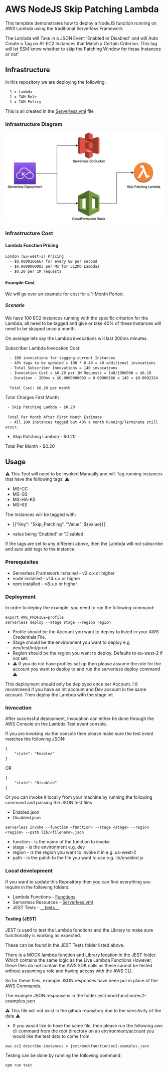 <!-- 
title: 'AWS NodeJS Skip Patching Lambda' 
description: 'This template demonstrates how to deploy a NodeJS function running on AWS Lambda using the traditional Serverless Framework. The Lambda will Take in a JSON Event 'Enabled or Disabled' and will Auto Create a Tag on All EC2 Instances that Match a Certain Criterion. This tag will let SSM know whether to skip the Patching Window for these Instances or not' 
layout: Doc 
framework: v2 
platform: AWS 
language: nodeJS 
priority: 1 
authorLink: 'https://github.com/SeanJ88' 
authorName: 'Sean Jones.' 
companyName: 'DevOpsGroup' 
-->
# AWS NodeJS Skip Patching Lambda

This template demonstrates how to deploy a NodeJS function running on AWS Lambda using the traditional Serverless Framework

The Lambda will Take in a JSON Event 'Enabled or Disabled' and will Auto Create a Tag on All EC2 Instances that Match a Certain Criterion. This tag will let SSM know whether to skip the Patching Window for these Instances or not'

## Infrastructure

In this repository we are deploying the following:

```
- 1 x Lambda
- 1 x IAM Role
- 1 x IAM Policy
```
This is all created in the [Serverless.yml](https://github.com/SeanJ88/Skip_Patching_Lambda/blob/main/serverless.yml) file


### Infrastructure Diagram

![](images/Skip_Patching.jpg)

### Infrastructure Cost

#### Lambda Function Pricing
```
London (Eu-west-2) Pricing
  - $0.0000166667 for every GB per second
  - $0.0000000083 per Ms for 512Mb Lambdas
  - $0.20 per 1M requests
```
#### Example Cost

We will go over an example for cost for a 1-Month Period.

##### Scenario

We have 100 EC2 instances running with the specific criterion for the Lambda, 
all need to be tagged and give or take 40% of these Instances will need to be skipped once a month.

On average lets say the Lambda invocations will last 200ms minutes.


Subscriber Lambda Invocation Cost: 
```
  - 100 invocations for tagging current Instances
  - 40% tags to be updated = 100 * 0.40 = 40 additional invocations
  - Total Subscriber Innovations = 140 invocations
  - Invocation Cost = $0.20 per 1M Requests = 140/1000000 = $0.20
  - Duration - 200ms x $0.0000000083 = 0.00000166 x 140 = $0.0002324

  Total Cost: $0.20 per month
```

Total Charges First Month
```
 - Skip Patching Lambda - $0.20

 Total Per Month After First Month Estimate 
  - All 100 Instances tagged but 40% a month Running/Terminate still occur.
```
 - Skip Patching Lambda - $0.20

Total Per Month - $0.20

## Usage

:warning: This Tool will need to be invoked Manually and will Tag running instances that have the following tags: :warning:

- MS-CC
- MS-GS
- MS-HA-KS
- MS-KS

The Instances will be tagged with:

- [{"Key": "Skip_Patching", "Value": ${value}}]`

- value being 'Enabled' or 'Disabled'

If the tags are set to any different above, then the Lambda will not subscribe and auto add tags to the instance.

### Prerequisites

- Serverless Framework Installed - v2.x.x or higher
- node installed - v14.x.x or higher
- npm installed - v8.x.x or higher

### Deployment

In order to deploy the example, you need to run the following command:

```
export AWS_PROFILE=profile
serverless deploy --stage stage --region region
```

- Profile should be the Account you want to deploy to listed in your AWS Credentials File.
- Stage should be the environment you want to deploy e.g dev/test/int/prod
- Region should be the region you want to deploy. Defaults to eu-west-2 if not set.
- :warning: If you do not have profiles set up then please assume the role for the account you want to deploy to and run the serverless deploy command :warning:


This deployment should only be deployed once per Account.
I'd recommend if you have an Int account and Dev account in the same account. Then deploy the Lambda with the stage int
### Invocation

After successful deployment, Invocation can either be done through the AWS Console on the Lambda Test event console.

If you are invoking via the console then please make sure the test event matches the following JSON:

```
{
    "state": "Enabled"
}
```
OR
```
{
    "state": "Disabled"
}
```

Or you can invoke it locally from your machine by running the following command and passing the JSON test files

- Enabled.json
- Disabled.json

```
serverless invoke --function <function> --stage <stage> --region <region> --path lib/<filename>.json
```

- function - is the name of the function to invoke
- stage - is the environment e.g. dev
- region - is the region you want to invoke it in e.g. us-west-2
- path - is the patch to the file you want to use e.g. lib/enabled.js 


### Local development

If you want to update this Repository then you can find everything
you require in the following folders:

- Lambda Functions     - [Functions](https://github.com/SeanJ88/Skip_Patching_Lambda/tree/main/functions)
- Serverless Resources - [Serverless.yml](https://github.com/SeanJ88/Skip_Patching_Lambda/blob/main/serverless.yml)
- JEST Tests           - [`__`tests`__`](https://github.com/SeanJ88/Skip_Patching_Lambda/tree/main/__tests__)

#### Testing (JEST)

JEST is used to test the Lambda functions and the Library to make sure functionality is working as expected.

These can be found in the JEST Tests folder listed above.

There is a MOCK lambda function and Library location in the JEST
folder. Which contains the same logic as the Live Lambda Functions
However, these files do not contain the AWS SDK calls as these 
cannot be tested without assuming a role and having access with the AWS CLI.

So for these files, example JSON responses have been put in 
place of the AWS Commands.

The example JSON response is in the folder jest/mockfunction/ec2-examples.json

:warning: This file will not exist in the github repository due to the sensitivity of the data :warning:

- If you would like to have the same file, then please run the following aws cli command from the root directory on an environment/account you would like the test data to come from:

```
aws ec2 describe-instances > jest/mockfunction/ec2-examples.json
```

Testing can be done by running the following command:

```
npm run test
```